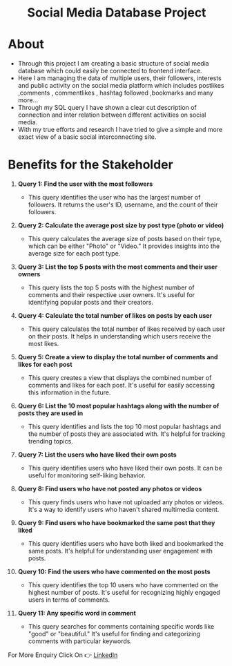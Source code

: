 <h1 align="center">Social Media Database Project</h1>


# About
<ul>
<li>Through this project  I am creating a basic structure of social media database which could easily be connected to frontend interface.  </li>
<li>Here I am managing the data of multiple users, their followers, interests and public activity on the social media platform which includes postlikes ,comments , commentlikes , hashtag followed ,bookmarks and many more... </li>
<li>Through my SQL query I have shown a clear cut description of connection and inter relation between different activities on social media. </li>
<li>With my true efforts and research I have tried to give a simple and more exact view of a basic social interconnecting site.</li>
</ul>

# Benefits for the Stakeholder

1. **Query 1: Find the user with the most followers**
   - This query identifies the user who has the largest number of followers. It returns the user's ID, username, and the 
     count of their followers.
    
2. **Query 2: Calculate the average post size by post type (photo or video)**
   - This query calculates the average size of posts based on their type, which can be either "Photo" or "Video." It 
     provides insights into the average size for each post type.
     
3. **Query 3: List the top 5 posts with the most comments and their user owners**
   - This query lists the top 5 posts with the highest number of comments and their respective user owners. It's useful for 
     identifying popular posts and their creators.
    
4. **Query 4: Calculate the total number of likes on posts by each user**
   - This query calculates the total number of likes received by each user on their posts. It helps in understanding which 
     users receive the most likes.
     
5. **Query 5: Create a view to display the total number of comments and likes for each post**
   - This query creates a view that displays the combined number of comments and likes for each post. It's useful for easily 
     accessing this information in the future.
     
6. **Query 6: List the 10 most popular hashtags along with the number of posts they are used in**
   - This query identifies and lists the top 10 most popular hashtags and the number of posts they are associated with. It's 
     helpful for tracking trending topics.
     
7. **Query 7: List the users who have liked their own posts**
   - This query identifies users who have liked their own posts. It can be useful for monitoring self-liking behavior.
     
8. **Query 8: Find users who have not posted any photos or videos**
   - This query finds users who have not uploaded any photos or videos. It's a way to identify users who haven't shared 
     multimedia content.
     
9. **Query 9: Find users who have bookmarked the same post that they liked**
   - This query identifies users who have both liked and bookmarked the same posts. It's helpful for understanding user 
     engagement with posts.
     
10. **Query 10: Find the users who have commented on the most posts**
    - This query identifies the top 10 users who have commented on the highest number of posts. It's useful for recognizing 
      highly engaged users in terms of comments.

11. **Query 11: Any specific word in comment**
    - This query searches for comments containing specific words like "good" or "beautiful." It's useful for finding and 
      categorizing comments with particular keywords.


For More Enquiry Click On 👉 [LinkedIn](www.linkedin.com/in/ashish-srivastava-22850a25a)
